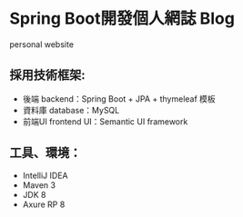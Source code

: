 # Spring Boot開發個人網誌 Blog
personal website

## 採用技術框架:
- 後端 backend：Spring Boot + JPA + thymeleaf 模板
- 資料庫 database：MySQL
- 前端UI frontend UI：Semantic UI framework

## 工具、環境：
- IntelliJ IDEA
- Maven 3
- JDK 8
- Axure RP 8
